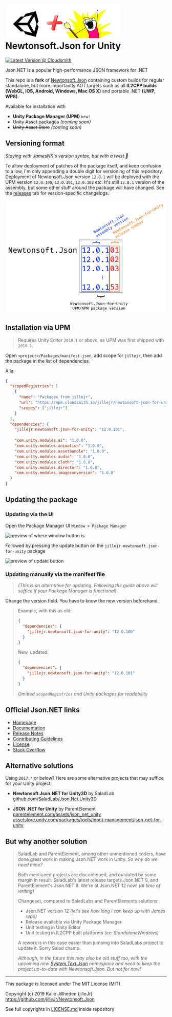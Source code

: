 # ![Logo](Doc/icons/logo-with-unity.png) Newtonsoft.Json for Unity

[![Latest Version @ Cloudsmith](https://api-prd.cloudsmith.io/badges/version/jillejr/newtonsoft-json-for-unity/npm/jillejr.newtonsoft.json-for-unity/latest/x/?render=true&badge_token=gAAAAABd0U7AyWhLGu6xjEAHz70w9zWbSk6ogsTrw3xvVpa2NXe7HJg_ua7r-G2cbWECxfM51y4uYgOdFOquHNoTQti080JM6w%3D%3D)](https://cloudsmith.io/~jillejr/repos/newtonsoft-json-for-unity/packages/detail/npm/jillejr.newtonsoft.json-for-unity/latest/)

Json.NET is a popular high-performance JSON framework for .NET

This repo is a **fork** of [Newtonsoft.Json][newtonsoft.json.git] containing custom builds
for regular standalone, but more importantly AOT targets such as all **IL2CPP builds**
**(WebGL, iOS, Android, Windows, Mac OS X)** and portable .NET **(UWP, WP8)**.

Available for installation with

- **Unity Package Manager (UPM)** `new!`
- ~~Unity Asset packages~~ _(coming soon)_
- ~~Unity Asset Store~~ _(coming soon)_

[newtonsoft.json.git]: https://github.com/JamesNK/Newtonsoft.Json

## Versioning format

_Staying with JamesNK's version syntax, but with a twist :dizzy:_

To allow deployment of patches of the package itself, and keep confusion to a low, I'm only appending a double digit for versioning of this repository. Deployment of Newtonsoft.Json version `12.0.1` will be deployed with the UPM version `12.0.100`, `12.0.101`, `12.0.102` etc. It's still `12.0.1` version of the assembly, but some other stuff around the package will have changed. See the [releases](https://github.com/jilleJr/Newtonsoft.Json-for-Unity/releases) tab for version-specific changelogs.

![explanation of version](Doc/version-explanation.png)

## Installation via UPM

> Requires Unity Editor `2018.1` or above, as UPM was first shipped with `2018.1`.

Open `<project>/Packages/manifest.json`, add scope for `jillejr`, then add the package in the list of dependencies.

À la:

```json
{
  "scopedRegistries": [
    {
      "name": "Packages from jillejr",
      "url": "https://npm.cloudsmith.io/jillejr/newtonsoft-json-for-unity/",
      "scopes": ["jillejr"]
    }
  ],
  "dependencies": {
    "jillejr.newtonsoft.json-for-unity": "12.0.101",

    "com.unity.modules.ai": "1.0.0",
    "com.unity.modules.animation": "1.0.0",
    "com.unity.modules.assetbundle": "1.0.0",
    "com.unity.modules.audio": "1.0.0",
    "com.unity.modules.cloth": "1.0.0",
    "com.unity.modules.director": "1.0.0",
    "com.unity.modules.imageconversion": "1.0.0"
  }
}
```

## Updating the package

### Updating via the UI

Open the Package Manager UI `Window > Package Manager`

![preview of where window button is](https://i.imgur.com/0FvA5W6.png)

Followed by pressing the update button on the `jillejr.newtonsoft.json-for-unity` package

![preview of update button](https://i.imgur.com/H6LhK2n.png)

### Updating manually via the manifest file

> _(This is an alternative for updating. Following the guide above will suffice if your Package Manager is functional)_

Change the version field. You have to know the new version beforehand.

> Example, with this as old:
>
> ```json
> {
>   "dependencies": {
>     "jillejr.newtonsoft.json-for-unity": "12.0.100"
>   }
> }
> ```
>
> New, updated:
>
> ```json
> {
>   "dependencies": {
>     "jillejr.newtonsoft.json-for-unity": "12.0.101"
>   }
> }
> ```
>
> _Omitted `scopedRegistries` and Unity packages for readability_

## Official Json.NET links

- [Homepage](https://www.newtonsoft.com/json)
- [Documentation](https://www.newtonsoft.com/json/help)
- [Release Notes](https://github.com/JamesNK/Newtonsoft.Json/releases)
- [Contributing Guidelines](CONTRIBUTING.md)
- [License](LICENSE.md)
- [Stack Overflow](https://stackoverflow.com/questions/tagged/json.net)

## Alternative solutions

Using `2017.*` or below? Here are some alternative projects that may suffice for your Unity project:

- **Newtonsoft Json.NET for Unity3D** by SaladLab  
  [github.com/SaladLab/Json.Net.Unity3D](https://github.com/SaladLab/Json.Net.Unity3D#readme)

- **JSON .NET for Unity** by ParentElement  
  [parentelement.com/assets/json_net_unity](https://www.parentelement.com/assets/json_net_unity)  
  [assetstore.unity.com/packages/tools/input-management/json-net-for-unity](https://assetstore.unity.com/packages/tools/input-management/json-net-for-unity-11347)

## But why another solution

> SaladLab and ParentElement, among other unmentioned coders,
> have done great work in making Json.NET work in Unity. _So why do we need mine?_
>
> Both mentioned projects are discontinued, and outdated by some margin in result.
> SaladLab's latest release targets Json.NET 9, and ParentElement's Json.NET 8.
> We're at Json.NET 12 now! _(at time of writing)_
>
> Changeset, compared to SaladLabs and ParentElements solutions:
>
> - Json.NET version 12 _(let's see how long I can keep up with James repo)_
> - Release available via Unity Package Manager
> - Unit testing in Unity Editor
> - Unit testing in IL2CPP built platforms _(ex: StandaloneWindows)_
>
> A rework is in this case easier than jumping into SaladLabs project to update it. Sorry Salad champ.
>
> _Although, in the future this may also be old stuff too,
> with the upcoming new [System.Text.Json](https://devblogs.microsoft.com/dotnet/try-the-new-system-text-json-apis/)
> namespace and need to keep the project up-to-date with Newtonsoft.Json.
> But not for now!_

---

This package is licensed under The MIT License (MIT)

Copyright (c) 2019 Kalle Jillheden (jilleJr)  
<https://github.com/jilleJr/Newtonsoft.Json>

See full copyrights in [LICENSE.md][license.md] inside repository

[license.md]: https://github.com/jilleJr/Newtonsoft.Json-for-Unity/blob/master/LICENSE.md
